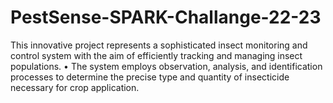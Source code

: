 # PestSense-SPARK-Challange-22-23
This innovative project represents a sophisticated insect monitoring and control system with the aim of efficiently tracking and managing insect populations. • The system employs observation, analysis, and identification processes to determine the precise type and quantity of insecticide necessary for crop application. 
